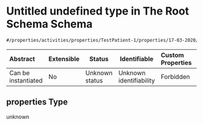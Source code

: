 # Untitled undefined type in The Root Schema Schema

```txt
#/properties/activities/properties/TestPatient-1/properties/17-03-2020/items#/properties/activities/properties/TestPatient-1/properties/17-03-2020/items/properties
```




| Abstract            | Extensible | Status         | Identifiable            | Custom Properties | Additional Properties | Access Restrictions | Defined In                                                                        |
| :------------------ | ---------- | -------------- | ----------------------- | :---------------- | --------------------- | ------------------- | --------------------------------------------------------------------------------- |
| Can be instantiated | No         | Unknown status | Unknown identifiability | Forbidden         | Allowed               | none                | [firebase_final.schema.json\*](firebase_final.schema.json "open original schema") |

## properties Type

unknown
